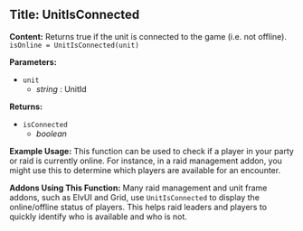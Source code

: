 ## Title: UnitIsConnected

**Content:**
Returns true if the unit is connected to the game (i.e. not offline).
`isOnline = UnitIsConnected(unit)`

**Parameters:**
- `unit`
  - *string* : UnitId

**Returns:**
- `isConnected`
  - *boolean*

**Example Usage:**
This function can be used to check if a player in your party or raid is currently online. For instance, in a raid management addon, you might use this to determine which players are available for an encounter.

**Addons Using This Function:**
Many raid management and unit frame addons, such as ElvUI and Grid, use `UnitIsConnected` to display the online/offline status of players. This helps raid leaders and players to quickly identify who is available and who is not.